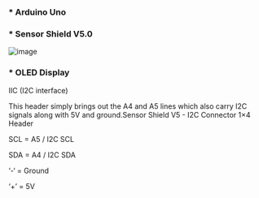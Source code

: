 ### * Arduino Uno

### * Sensor Shield V5.0
  
   
   ![image](https://github.com/selldream2/My-Project/assets/27531428/0ba60068-6323-4014-a1a6-9a251bd4ccdf)

### * OLED Display

IIC (I2C interface)

This header simply brings out the A4 and A5 lines which also carry I2C signals along with 5V and ground.Sensor Shield V5 - I2C Connector
1×4 Header

SCL = A5 / I2C SCL

SDA = A4 / I2C SDA

‘-‘ = Ground

‘+’ = 5V




